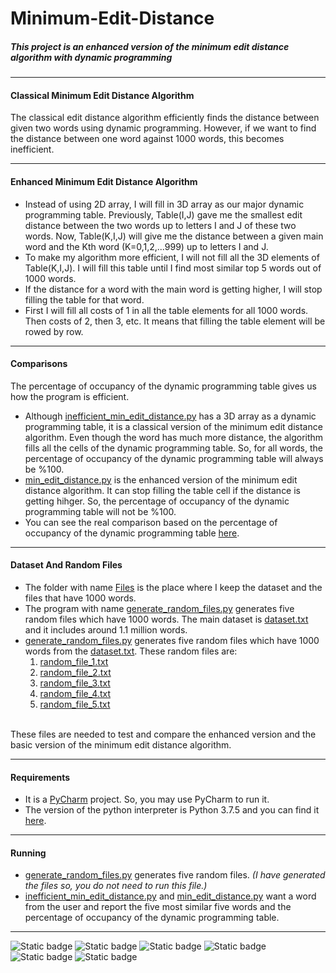 # Minimum-Edit-Distance
##### This project is an enhanced version of the minimum edit distance algorithm with dynamic programming
***
#### Classical Minimum Edit Distance Algorithm 
The classical edit distance algorithm efficiently finds the distance between given two words using dynamic programming. However, if we want to find the distance between one word against 1000 words, this becomes inefficient.
***
#### Enhanced Minimum Edit Distance Algorithm 
* Instead of using 2D array, I will fill in 3D array as our major dynamic programming table. Previously, Table(I,J) gave me the smallest edit distance between the two words up to letters I and J of these two words. Now, Table(K,I,J) will give me the distance between a given main word and the Kth word (K=0,1,2,...999) up to letters I and J.
* To make my algorithm more efficient, I will not fill all the 3D elements of Table(K,I,J). I will fill this table until I find most similar top 5 words out of 1000 words.
* If the distance for a word with the main word is getting higher, I will stop filling the table for that word.
* First I will fill all costs of 1 in all the table elements for all 1000 words. Then costs of 2, then 3, etc. It means that filling the table element will be rowed by row.
***
#### Comparisons
The percentage of occupancy of the dynamic programming table gives us how the program is efficient.<br/>
* Although [inefficient_min_edit_distance.py](https://github.com/alihaydarkurban/Minimum-Edit-Distance/blob/master/inefficient_min_edit_distance.py) has a 3D array as a dynamic programming table, it is a classical version of the minimum edit distance algorithm. Even though the word has much more distance, the algorithm fills all the cells of the dynamic programming table. So, for all words, the percentage of occupancy of the dynamic programming table will always be %100.
* [min_edit_distance.py](https://github.com/alihaydarkurban/Minimum-Edit-Distance/blob/master/min_edit_distance.py) is the enhanced version of the minimum edit distance algorithm. It can stop filling the table cell if the distance is getting hihger. So, the percentage of occupancy of the dynamic programming table will not be %100. 
* You can see the real comparison based on the percentage of occupancy of the dynamic programming table [here](https://github.com/alihaydarkurban/Minimum-Edit-Distance/blob/master/ComparisonReport.pdf).
***
#### Dataset And Random Files
* The folder with name [Files](https://github.com/alihaydarkurban/Minimum-Edit-Distance/tree/master/Files) is the place where I keep the dataset and the files that have 1000 words.
* The program with name [generate_random_files.py](https://github.com/alihaydarkurban/Minimum-Edit-Distance/blob/master/generate_random_files.py) generates five random files which have 1000 words. The main dataset is [dataset.txt](https://github.com/alihaydarkurban/Minimum-Edit-Distance/blob/master/Files/dataset.txt) and it includes around 1.1 million words.
* [generate_random_files.py](https://github.com/alihaydarkurban/Minimum-Edit-Distance/blob/master/generate_random_files.py) generates five random files which have 1000 words from the [dataset.txt](https://github.com/alihaydarkurban/Minimum-Edit-Distance/blob/master/Files/dataset.txt). These random files are:
  1. [random_file_1.txt](https://github.com/alihaydarkurban/Minimum-Edit-Distance/blob/master/Files/random_file_1.txt)
  2. [random_file_2.txt](https://github.com/alihaydarkurban/Minimum-Edit-Distance/blob/master/Files/random_file_2.txt)
  3. [random_file_3.txt](https://github.com/alihaydarkurban/Minimum-Edit-Distance/blob/master/Files/random_file_3.txt)
  4. [random_file_4.txt](https://github.com/alihaydarkurban/Minimum-Edit-Distance/blob/master/Files/random_file_4.txt)
  5. [random_file_5.txt](https://github.com/alihaydarkurban/Minimum-Edit-Distance/blob/master/Files/random_file_5.txt)
<br/>
These files are needed to test and compare the enhanced version and the basic version of the minimum edit distance algorithm.

***
#### Requirements 
* It is a [PyCharm](https://www.jetbrains.com/pycharm/) project. So, you may use PyCharm to run it.
* The version of the python interpreter is Python 3.7.5 and you can find it [here](https://www.python.org/downloads/).
***
#### Running 
* [generate_random_files.py](https://github.com/alihaydarkurban/Minimum-Edit-Distance/blob/master/generate_random_files.py) generates five random files. _(I have generated the files so, you do not need to run this file.)_
* [inefficient_min_edit_distance.py](https://github.com/alihaydarkurban/Minimum-Edit-Distance/blob/master/inefficient_min_edit_distance.py) and [min_edit_distance.py](https://github.com/alihaydarkurban/Minimum-Edit-Distance/blob/master/min_edit_distance.py) want a word from the user and report the five most similar five words and the percentage of occupancy of the dynamic programming table.
***
![Static badge](https://img.shields.io/badge/love-coding-success.svg)
![Static badge](https://img.shields.io/badge/dynamic-programming-yellow.svg)
![Static badge](https://img.shields.io/badge/edit-distance-red.svg)
![Static badge](https://img.shields.io/badge/computer-science-blue.svg)
![Static badge](https://img.shields.io/badge/software-engineering-yellowgreen.svg)
![Static badge](https://img.shields.io/badge/python-programming-blueviolet.svg)

